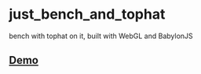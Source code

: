 # just_bench_and_tophat
bench with tophat on it, built with WebGL and BabylonJS
## [Demo](https://freshusername.github.io/just_bench_and_tophat/)

